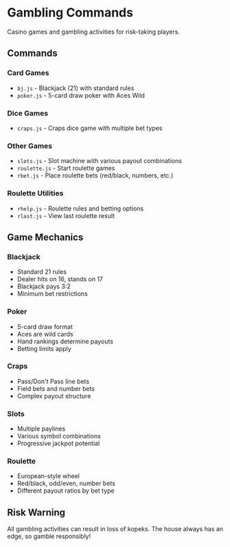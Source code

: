 
# Gambling Commands

Casino games and gambling activities for risk-taking players.

## Commands

### Card Games
- `bj.js` - Blackjack (21) with standard rules
- `poker.js` - 5-card draw poker with Aces Wild

### Dice Games
- `craps.js` - Craps dice game with multiple bet types

### Other Games
- `slots.js` - Slot machine with various payout combinations
- `roulette.js` - Start roulette games
- `rbet.js` - Place roulette bets (red/black, numbers, etc.)

### Roulette Utilities
- `rhelp.js` - Roulette rules and betting options
- `rlast.js` - View last roulette result

## Game Mechanics

### Blackjack
- Standard 21 rules
- Dealer hits on 16, stands on 17
- Blackjack pays 3:2
- Minimum bet restrictions

### Poker
- 5-card draw format
- Aces are wild cards
- Hand rankings determine payouts
- Betting limits apply

### Craps
- Pass/Don't Pass line bets
- Field bets and number bets
- Complex payout structure

### Slots
- Multiple paylines
- Various symbol combinations
- Progressive jackpot potential

### Roulette
- European-style wheel
- Red/black, odd/even, number bets
- Different payout ratios by bet type

## Risk Warning
All gambling activities can result in loss of kopeks. The house always has an edge, so gamble responsibly!

